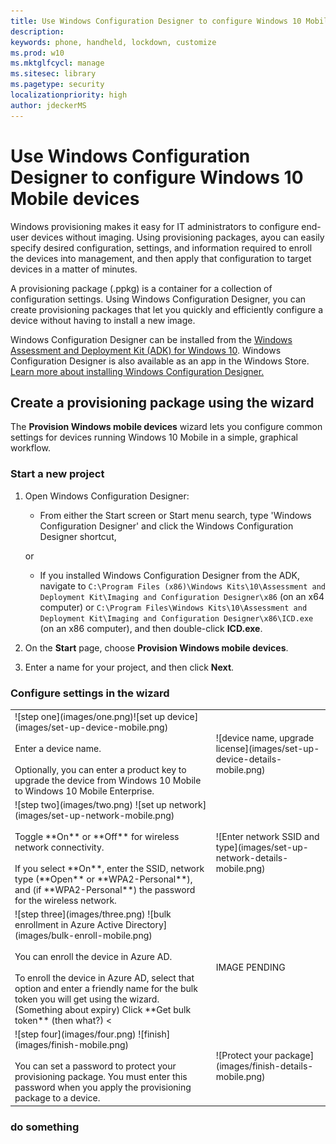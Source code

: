 ```yaml
---
title: Use Windows Configuration Designer to configure Windows 10 Mobile devices (Windows 10)
description: 
keywords: phone, handheld, lockdown, customize
ms.prod: w10
ms.mktglfcycl: manage
ms.sitesec: library
ms.pagetype: security
localizationpriority: high
author: jdeckerMS
---
```


# Use Windows Configuration Designer to configure Windows 10 Mobile devices 

Windows provisioning makes it easy for IT administrators to configure end-user devices without imaging. Using provisioning packages, ayou can easily specify desired configuration, settings, and information required to enroll the devices into management, and then apply that configuration to target devices in a matter of minutes. 

A provisioning package (.ppkg) is a container for a collection of configuration settings. Using Windows Configuration Designer, you can create provisioning packages that let you quickly and efficiently configure a device without having to install a new image.

Windows Configuration Designer can be installed from the [Windows Assessment and Deployment Kit (ADK) for Windows 10](https://developer.microsoft.com/windows/hardware/windows-assessment-deployment-kit). Windows Configuration Designer is also available as an app in the Windows Store. [Learn more about installing Windows Configuration Designer.](provisioning-install-icd.md)

## Create a provisioning package using the wizard

The **Provision Windows mobile devices** wizard lets you configure common settings for devices running Windows 10 Mobile in a simple, graphical workflow.

### Start a new project

1. Open Windows Configuration Designer:
    - From either the Start screen or Start menu search, type 'Windows Configuration Designer' and click the Windows Configuration Designer shortcut, 
    
    or
    
    - If you installed Windows Configuration Designer from the ADK, navigate to `C:\Program Files (x86)\Windows Kits\10\Assessment and Deployment Kit\Imaging and Configuration Designer\x86` (on an x64 computer) or `C:\Program Files\Windows Kits\10\Assessment and Deployment Kit\Imaging and Configuration Designer\x86\ICD.exe` (on an x86 computer), and then double-click **ICD.exe**.

2. On the **Start** page, choose **Provision Windows mobile devices**.

3. Enter a name for your project, and then click **Next**.


### Configure settings in the wizard

<table>
<tr><td valign="top">![step one](images/one.png)![set up device](images/set-up-device-mobile.png)</br></br>Enter a device name.</br></br> Optionally, you can enter a product key to upgrade the device from Windows 10 Mobile to Windows 10 Mobile Enterprise. </td><td>![device name, upgrade license](images/set-up-device-details-mobile.png)</td></tr>
<tr><td valign="top">![step two](images/two.png)  ![set up network](images/set-up-network-mobile.png)</br></br>Toggle **On** or **Off** for wireless network connectivity. </br></br>If you select **On**, enter the SSID, network type (**Open** or **WPA2-Personal**), and (if **WPA2-Personal**) the password for the wireless network.</td><td>![Enter network SSID and type](images/set-up-network-details-mobile.png)</td></tr>
<tr><td valign="top">![step three](images/three.png)  ![bulk enrollment in Azure Active Directory](images/bulk-enroll-mobile.png)</br></br>You can enroll the device in Azure AD. </br></br>To enroll the device in Azure AD, select that option and enter a friendly name for the bulk token you will get using the wizard. (Something about expiry) Click **Get bulk token** (then what?) <</td><td>IMAGE PENDING</td></tr>
<tr><td valign="top">![step four](images/four.png) ![finish](images/finish-mobile.png)</br></br>You can set a password to protect your provisioning package. You must enter this password when you apply the provisioning package to a device.</td><td>![Protect your package](images/finish-details-mobile.png)</td></tr>
</table>

### do something
